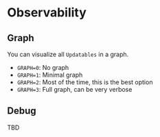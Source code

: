 # Observability

## Graph
You can visualize all `Updatables` in a graph. 

- `GRAPH=0`: No graph
- `GRAPH=1`: Minimal graph
- `GRAPH=2`: Most of the time, this is the best option
- `GRAPH=3`: Full graph, can be very verbose

## Debug
TBD
<!-- You can enable debug logs, including all prompt that actually sent to LLM.

- `DEBUG=0`: No debug -->
